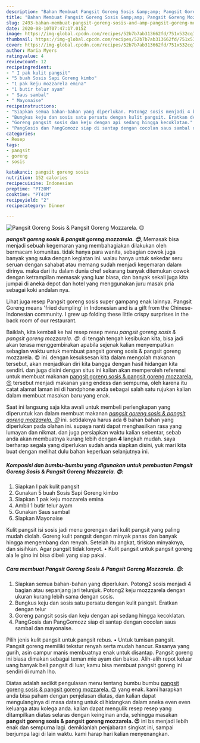 ```yaml
---
description: "Bahan Membuat Pangsit Goreng Sosis &amp;amp; Pangsit Goreng Mozzarela. 😍, Bisa Manjain Lidah"
title: "Bahan Membuat Pangsit Goreng Sosis &amp;amp; Pangsit Goreng Mozzarela. 😍, Bisa Manjain Lidah"
slug: 2493-bahan-membuat-pangsit-goreng-sosis-and-amp-pangsit-goreng-mozzarela-bisa-manjain-lidah
date: 2020-08-10T07:47:17.015Z
image: https://img-global.cpcdn.com/recipes/52b7b7ab313662fd/751x532cq70/pangsit-goreng-sosis-pangsit-goreng-mozzarela-😍-foto-resep-utama.jpg
thumbnail: https://img-global.cpcdn.com/recipes/52b7b7ab313662fd/751x532cq70/pangsit-goreng-sosis-pangsit-goreng-mozzarela-😍-foto-resep-utama.jpg
cover: https://img-global.cpcdn.com/recipes/52b7b7ab313662fd/751x532cq70/pangsit-goreng-sosis-pangsit-goreng-mozzarela-😍-foto-resep-utama.jpg
author: Maria Myers
ratingvalue: 4
reviewcount: 12
recipeingredient:
- " I pak kulit pangsit"
- "5 buah Sosis Sapi Goreng kimbo"
- "1 pak keju mozzarela emina"
- "1 butir telur ayam"
- " Saus sambal"
- " Mayonaise"
recipeinstructions:
- "Siapkan semua bahan-bahan yang diperlukan. Potong2 sosis menjadi 4 bagian atau sepanjang jari telunjuk. Potong2 keju mozzzarela dengan ukuran kurang lebih sama dengan sosis."
- "Bungkus keju dan sosis satu persatu dengan kulit pangsit. Eratkan dengan telur"
- "Goreng pangsit sosis dan keju dengan api sedang hingga kecoklatan."
- "PangGosis dan PangGomozz siap di santap dengan cocolan saus sambal dan mayonaise."
categories:
- Resep
tags:
- pangsit
- goreng
- sosis

katakunci: pangsit goreng sosis 
nutrition: 152 calories
recipecuisine: Indonesian
preptime: "PT20M"
cooktime: "PT41M"
recipeyield: "2"
recipecategory: Dinner

---
```



![Pangsit Goreng Sosis &amp; Pangsit Goreng Mozzarela. 😍](https://img-global.cpcdn.com/recipes/52b7b7ab313662fd/751x532cq70/pangsit-goreng-sosis-pangsit-goreng-mozzarela-😍-foto-resep-utama.jpg)

<b><i>pangsit goreng sosis &amp; pangsit goreng mozzarela. 😍</i></b>, Memasak bisa menjadi sebuah kegemaran yang membahagiakan dilakukan oleh bermacam komunitas. tidak hanya para wanita, sebagian cowok juga banyak yang suka dengan kegiatan ini. walau hanya untuk sekedar seru seruan dengan sahabat atau memang sudah menjadi kegemaran dalam dirinya. maka dari itu dalam dunia chef sekarang banyak ditemukan cowok dengan ketrampilan memasak yang luar biasa, dan banyak sekali juga kita jumpai di aneka depot dan hotel yang menggunakan juru masak pria sebagai koki andalan nya.

Lihat juga resep Pangsit goreng sosis super gampang enak lainnya. Pangsit Goreng means &#39;fried dumpling&#39; in Indonesian and is a gift from the Chinese-Indonesian community. I grew up folding these little crispy surprises in the back room of our restaurant.

Baiklah, kita kembali ke hal resep resep menu <i>pangsit goreng sosis &amp; pangsit goreng mozzarela. 😍</i>. di tengah tengah kesibukan kita, bisa jadi akan terasa menggembirakan apabila sejenak kalian menyempatkan sebagian waktu untuk membuat pangsit goreng sosis &amp; pangsit goreng mozzarela. 😍 ini. dengan kesuksesan kita dalam mengolah makanan tersebut, akan menjadikan diri kita bangga dengan hasil hidangan kita sendiri. dan juga disini dengan situs ini kalian akan memperoleh referensi untuk membuat makanan <u>pangsit goreng sosis &amp; pangsit goreng mozzarela. 😍</u> tersebut menjadi makanan yang endess dan sempurna, oleh karena itu catat alamat laman ini di handphone anda sebagai salah satu rujukan kalian dalam membuat masakan baru yang enak.


Saat ini langsung saja kita awali untuk membeli perlengkapan yang diperuntuk kan dalam membuat makanan <u><i>pangsit goreng sosis &amp; pangsit goreng mozzarela. 😍</i></u> ini. setidaknya harus ada <b>6</b> bahan bahan yang diperlukan pada olahan ini. supaya nanti dapat menghasilkan rasa yang lumayan dan nikmat. dan juga persiapkan waktu kalian sebentar, sebab anda akan membuatnya kurang lebih dengan <b>4</b> langkah mudah. saya berharap segala yang diperlukan sudah anda siapkan disini, yuk mari kita buat dengan melihat dulu bahan keperluan selanjutnya ini.

<!--inarticleads1-->

##### Komposisi dan bumbu-bumbu yang digunakan untuk pembuatan Pangsit Goreng Sosis &amp; Pangsit Goreng Mozzarela. 😍:

1. Siapkan  I pak kulit pangsit
1. Gunakan 5 buah Sosis Sapi Goreng kimbo
1. Siapkan 1 pak keju mozzarela emina
1. Ambil 1 butir telur ayam
1. Gunakan  Saus sambal
1. Siapkan  Mayonaise


Kulit pangsit isi sosis jadi menu gorengan dari kulit pangsit yang paling mudah diolah. Goreng kulit pangsit dengan minyak panas dan banyak hingga mengembang dan renyah. Setelah itu angkat, tiriskan minyaknya, dan sisihkan. Agar pangsit tidak lonyot. • Kulit pangsit untuk pangsit goreng ala le gino ini bisa dibeli yang siap pakai. 

<!--inarticleads2-->

##### Cara membuat Pangsit Goreng Sosis &amp; Pangsit Goreng Mozzarela. 😍:

1. Siapkan semua bahan-bahan yang diperlukan. Potong2 sosis menjadi 4 bagian atau sepanjang jari telunjuk. Potong2 keju mozzzarela dengan ukuran kurang lebih sama dengan sosis.
1. Bungkus keju dan sosis satu persatu dengan kulit pangsit. Eratkan dengan telur
1. Goreng pangsit sosis dan keju dengan api sedang hingga kecoklatan.
1. PangGosis dan PangGomozz siap di santap dengan cocolan saus sambal dan mayonaise.


Pilih jenis kulit pangsit untuk pangsit rebus. • Untuk tumisan pangsit. Pangsit goreng memiliki tekstur renyah serta mudah hancur. Rasanya yang gurih, asin campur manis membuatnya enak untuk disantap. Pangsit goreng ini biasa dimakan sebagai teman mie ayam dan bakso. Alih-alih repot keluar uang banyak beli pangsit di luar, kamu bisa membuat pangsit goreng ini sendiri di rumah lho. 

Diatas adalah sedikit pengulasan menu tentang bumbu bumbu <u>pangsit goreng sosis &amp; pangsit goreng mozzarela. 😍</u> yang enak. kami harapkan anda bisa paham dengan penjelasan diatas, dan kalian dapat mengulanginya di masa datang untuk di hidangkan dalam aneka even even keluarga atau kolega anda. kalian dapat mengulik resep resep yang ditampilkan diatas selaras dengan keinginan anda, sehingga masakan <b>pangsit goreng sosis &amp; pangsit goreng mozzarela. 😍</b> ini bs menjadi lebih enak dan sempurna lagi. demikianlah penjabaran singkat ini, sampai berjumpa lagi di lain waktu. kami harap hari kalian menyenangkan.

